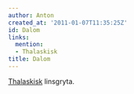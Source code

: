 ```yaml
---
author: Anton
created_at: '2011-01-07T11:35:25Z'
id: Dalom
links:
  mention:
  - Thalaskisk
title: Dalom
---
```


[Thalaskisk] linsgryta.

  [Thalaskisk]: Thalaskisk
